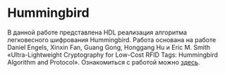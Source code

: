 # Hummingbird

В данной работе представлена HDL реализация алгоритма легковесного шифрования Hummingbird. Работа основана на работе Daniel Engels, Xinxin Fan, Guang Gong, Honggang Hu и Eric M. Smith «Ultra-Lightweight Cryptography for Low-Cost RFID Tags: Hummingbird Algorithm and Protocol». Ознакомиться с работой можно [здесь](http://www.silicon-russia.com/2017/06/09/arduino-and-fpga/).

